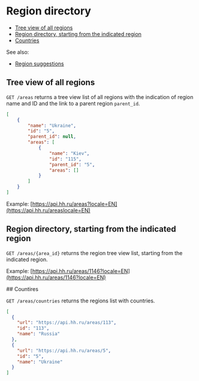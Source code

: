 # Region directory

* [Tree view of all regions](#areas)
* [Region directory, starting from the indicated region](#item)
* [Countries](#countries)

See also:

* [Region suggestions](suggests.md#areas)


<a name="areas"></a>
## Tree view of all regions

`GET /areas` returns a tree view list of all regions with the indication of
region name and ID and the link to a parent region `parent_id`.

```json
[
    {
        "name": "Ukraine",
        "id": "5",
        "parent_id": null,
        "areas": [
            {
                "name": "Kiev",
                "id": "115",
                "parent_id": "5",
                "areas": []
            }
        ]
    }
]
```

Example: [https://api.hh.ru/areas?locale=EN](https://api.hh.ru/areaslocale=EN)


<a name="item"></a>
## Region directory, starting from the indicated region

`GET /areas/{area_id}` returns the region tree view list, starting from the
indicated region.

Example: [https://api.hh.ru/areas/1146?locale=EN](https://api.hh.ru/areas/1146?locale=EN)


<a name="countries" />
## Countires

`GET /areas/countries` returns the regions list with countries.

```json
[
  {
    "url": "https://api.hh.ru/areas/113",
    "id": "113",
    "name": "Russia"
  },
  {
    "url": "https://api.hh.ru/areas/5",
    "id": "5",
    "name": "Ukraine"
  }
]
 ```
